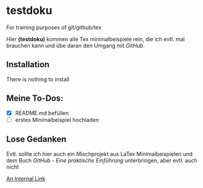 # testdoku
For training purposes of git/github/tex

Hier **(testdoku)** kommen alle Tex minimalbeispiele rein, die ich evtl. mal brauchen kann und übe daran den Umgang mit *GitHub*.

## Installation
There is nothing to install

## Meine To-Dos:
- [x] README.md befüllen
- [ ] erstes Minimalbeispiel hochladen

## Lose Gedanken
Evtl. sollte ich hier auch ein Mischprojekt aus LaTex Minimalbeispielen und dem Buch _GitHub - Eine praktische Einführung_ unterbringen, aber evtl. auch nicht

[An Internal Link](/docs/CODE_OF_CONDUCT)
